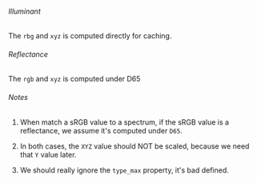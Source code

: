 ###### Illuminant
The `rbg` and `xyz` is computed directly for caching.

###### Reflectance
The `rgb` and `xyz` is computed under D65

###### Notes
1. When match a sRGB value to a spectrum, if the sRGB value is a reflectance, we assume it's computed under `D65`.

2. In both cases, the `XYZ` value should NOT be scaled, because we need that `Y` value later.
 
3. We should really ignore the `type_max` property, it's bad defined.
 

